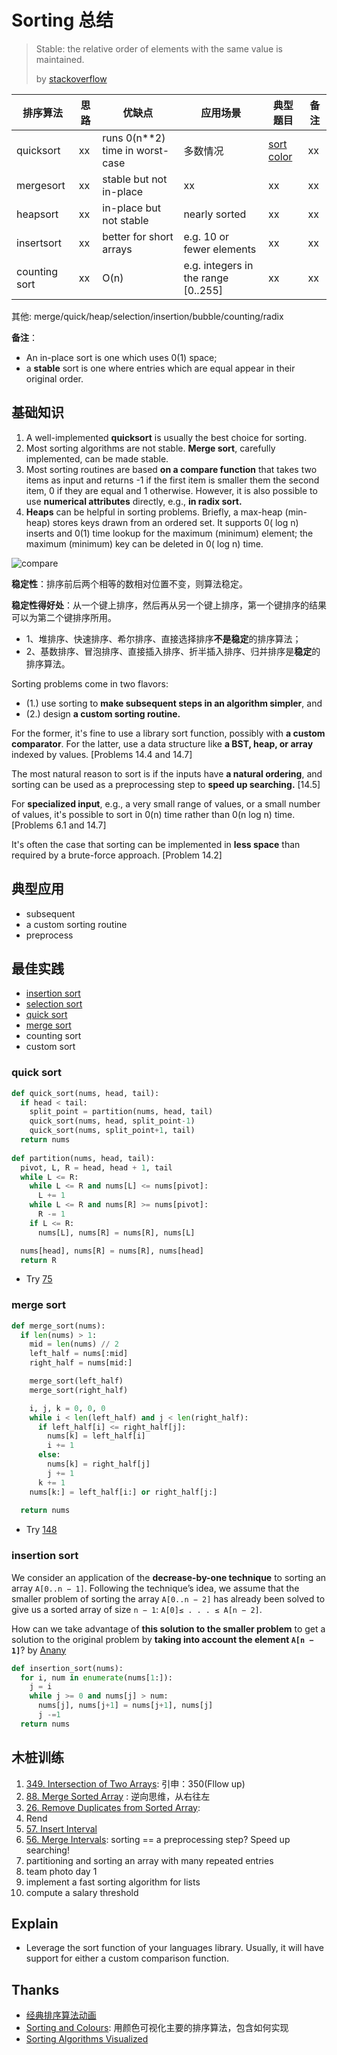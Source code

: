 # Sorting 总结

> Stable: the relative order of elements with the same value is maintained. 
> 
> by [stackoverflow](https://stackoverflow.com/questions/20761396/why-selection-sort-can-be-stable-or-unstable)



|    排序算法    |思路 |  优缺点 | 应用场景| 典型题目 | 备注 | 
| ---------- | --- | ---------- | --- | --- | --- |
| quicksort | xx |runs 0(n**2) time in worst-case | 多数情况 | [sort color](https://leetcode.com/problems/sort-colors/description/) | xx |
| mergesort | xx | stable but not in-place | xx | xx | xx |
| heapsort | xx | in-place but not stable | nearly sorted | xx | xx |
| insertsort | xx | better for short arrays |  e.g. 10 or fewer elements | xx | xx |
| counting sort | xx | O(n)|  e.g. integers in the range [0..255] | xx | xx |

其他: merge/quick/heap/selection/insertion/bubble/counting/radix 

**备注**：

- An in-place sort is one which uses 0(1) space; 
- a **stable** sort is one where entries which are equal appear in their original order.


## 基础知识

1. A well-implemented **quicksort** is usually the best choice for sorting. 
2. Most sorting algorithms are not stable. **Merge sort**, carefully implemented, can be made stable.
3. Most sorting routines are based **on a compare function** that takes two items as input and returns -1 if the first item is smaller them the second item, 0 if they are equal and 1 otherwise. However, it is also possible to use **numerical attributes** directly, e.g., **in radix sort.**
4. **Heaps** can be helpful in sorting problems. Briefly, a max-heap (min-heap) stores keys drawn from an ordered set. It supports 0( log n) inserts and 0(1) time lookup for the maximum (minimum) element; the maximum (minimum) key can be deleted in 0( log n) time. 


![compare](https://i.imgur.com/ZyzWmIG.png)

**稳定性**：排序前后两个相等的数相对位置不变，则算法稳定。

**稳定性得好处**：从一个键上排序，然后再从另一个键上排序，第一个键排序的结果可以为第二个键排序所用。


* 1、堆排序、快速排序、希尔排序、直接选择排序**不是稳定**的排序算法；
* 2、基数排序、冒泡排序、直接插入排序、折半插入排序、归并排序是**稳定**的排序算法。


Sorting problems come in two flavors: 
 
*  (1.) use sorting to **make subsequent steps in an algorithm simpler**, and 
*  (2.) design **a custom sorting routine.** 
  
 For the former, it's fine to use a library sort function, possibly with **a custom comparator**. For the latter, use a data structure like **a BST, heap, or array** indexed by values. [Problems 14.4 and 14.7]
 
The most natural reason to sort is if the inputs have **a natural ordering**, and sorting can be used as a preprocessing step to **speed up searching.** [14.5]

For **specialized input**, e.g., a very small range of values, or a small number of values, it's possible to sort in 0(n) time rather than 0(n log n) time. [Problems 6.1 and 14.7]

It's often the case that sorting can be implemented in **less space** than required by a brute-force approach. [Problem 14.2]



## 典型应用

- subsequent
- a custom sorting routine
- preprocess 

## 最佳实践

- [insertion sort](https://repl.it/@WillWang42/insertion-sort)
- [selection sort](https://repl.it/@WillWang42/selection-sort)
- [quick sort](https://repl.it/@WillWang42/quick-sort) 
- [merge sort](https://repl.it/@WillWang42/merge-sort) 
- counting sort
- custom sort 

### quick sort 

``` python
def quick_sort(nums, head, tail):
  if head < tail:
    split_point = partition(nums, head, tail)
    quick_sort(nums, head, split_point-1)
    quick_sort(nums, split_point+1, tail)
  return nums
    
def partition(nums, head, tail):
  pivot, L, R = head, head + 1, tail 
  while L <= R:
    while L <= R and nums[L] <= nums[pivot]:
      L += 1
    while L <= R and nums[R] >= nums[pivot]:
      R -= 1
    if L <= R:
      nums[L], nums[R] = nums[R], nums[L]

  nums[head], nums[R] = nums[R], nums[head]
  return R 
```
- Try [75](https://leetcode.com/problems/sort-colors/description/)

### merge sort 

``` python
def merge_sort(nums):
  if len(nums) > 1:
    mid = len(nums) // 2
    left_half = nums[:mid]
    right_half = nums[mid:]

    merge_sort(left_half)
    merge_sort(right_half)

    i, j, k = 0, 0, 0
    while i < len(left_half) and j < len(right_half):
      if left_half[i] <= right_half[j]:
        nums[k] = left_half[i]
        i += 1
      else:
        nums[k] = right_half[j]
        j += 1
      k += 1
    nums[k:] = left_half[i:] or right_half[j:]
    
  return nums
```

- Try [148](https://leetcode.com/problems/sort-list/)

### insertion sort 

We consider an application of the **decrease-by-one technique** tosorting an array `A[0..n − 1]`. Following the technique’s idea, we assume that the smaller problem of sorting the array `A[0..n − 2]` has already been solved to give us a sorted array of size `n − 1`: `A[0]≤ . . . ≤ A[n − 2]`. 

How can we take advantage of **this solution to the smaller problem** to get a solution to the original problem by **taking into account the element `A[n − 1]`**?  by [Anany](https://www.amazon.com/Introduction-Design-Analysis-Algorithms-3rd/dp/0132316811)

``` python
def insertion_sort(nums):
  for i, num in enumerate(nums[1:]):
    j = i
    while j >= 0 and nums[j] > num:
      nums[j], nums[j+1] = nums[j+1], nums[j]
      j -=1 
  return nums
```

## 木桩训练

1. [349. Intersection of Two Arrays](https://leetcode.com/problems/intersection-of-two-arrays/description/): 引申：350(Fllow up)
2. [88. Merge Sorted Array](https://leetcode.com/problems/merge-sorted-array/description/) : 逆向思维，从右往左
3. [26. Remove Duplicates from Sorted Array](https://leetcode.com/problems/remove-duplicates-from-sorted-array/description/):
4. Rend
5. [57. Insert Interval](https://leetcode.com/problems/insert-interval/description/)
6. [56. Merge Intervals](https://leetcode.com/problems/merge-intervals/description/): sorting == a preprocessing step? Speed up searching!
7. partitioning and sorting an array with many repeated entries 
8. team photo day 1 
9. implement a fast sorting algorithm for lists
10. compute a salary threshold


## Explain

- Leverage the sort function of your languages library. Usually, it will have support for either a custom comparison function.


## Thanks 

- [经典排序算法动画](https://github.com/MisterBooo/Article)
- [Sorting and Colours](https://benmosheron.gitlab.io/blog/2019/01/24/sorting.html): 用颜色可视化主要的排序算法，包含如何实现
- [Sorting Algorithms Visualized](https://imgur.com/gallery/voutF)
